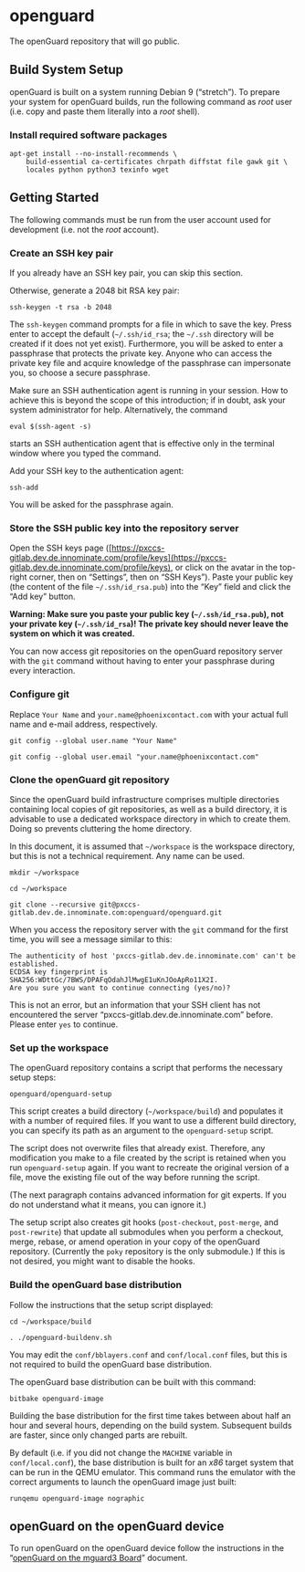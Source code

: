 # openguard

The openGuard repository that will go public.



Build System Setup
------------------

openGuard is built on a system running Debian 9 (“stretch”). To prepare your
system for openGuard builds, run the following command as _root_ user (i.e.
copy and paste them literally into a _root_ shell).

### Install required software packages

``` shell
apt-get install --no-install-recommends \
    build-essential ca-certificates chrpath diffstat file gawk git \
    locales python python3 texinfo wget
```


Getting Started
---------------

The following commands must be run from the user account used for
development (i.e. not the _root_ account).

### Create an SSH key pair

If you already have an SSH key pair, you can skip this section.

Otherwise, generate a 2048 bit RSA key pair:

``` shell
ssh-keygen -t rsa -b 2048
```

The `ssh-keygen` command prompts for a file in which to save the key.
Press enter to accept the default (`~/.ssh/id_rsa`; the `~/.ssh`
directory will be created if it does not yet exist). Furthermore, you
will be asked to enter a passphrase that protects the private key.
Anyone who can access the private key file and acquire knowledge of the
passphrase can impersonate you, so choose a secure passphrase.

Make sure an SSH authentication agent is running in your session. How to
achieve this is beyond the scope of this introduction; if in doubt, ask
your system administrator for help. Alternatively, the command

``` shell
eval $(ssh-agent -s)
```

starts an SSH authentication agent that is effective only in the
terminal window where you typed the command.

Add your SSH key to the authentication agent:

``` shell
ssh-add
```

You will be asked for the passphrase again.

### Store the SSH public key into the repository server

Open the SSH keys page
([https://pxccs-gitlab.dev.de.innominate.com/profile/keys](https://pxccs-gitlab.dev.de.innominate.com/profile/keys),
or click on the avatar in the top-right corner, then on “Settings”, then
on “SSH Keys”). Paste your public key (the content of the file
`~/.ssh/id_rsa.pub`) into the “Key” field and click the “Add key”
button.

**Warning: Make sure you paste your public key (`~/.ssh/id_rsa.pub`),
not your private key (`~/.ssh/id_rsa`)! The private key should never
leave the system on which it was created.**

You can now access git repositories on the openGuard repository server with
the `git` command without having to enter your passphrase during every
interaction.

### Configure git

Replace `Your Name` and `your.name@phoenixcontact.com` with your actual
full name and e-mail address, respectively.

``` shell
git config --global user.name "Your Name"

git config --global user.email "your.name@phoenixcontact.com"
```

### Clone the openGuard git repository

Since the openGuard build infrastructure comprises multiple directories
containing local copies of git repositories, as well as a build
directory, it is advisable to use a dedicated workspace directory in
which to create them. Doing so prevents cluttering the home directory.

In this document, it is assumed that `~/workspace` is the workspace
directory, but this is not a technical requirement. Any name can be
used.

``` shell
mkdir ~/workspace

cd ~/workspace

git clone --recursive git@pxccs-gitlab.dev.de.innominate.com:openguard/openguard.git
```

When you access the repository server with the `git` command for the
first time, you will see a message similar to this:

```
The authenticity of host 'pxccs-gitlab.dev.de.innominate.com' can't be established.
ECDSA key fingerprint is SHA256:WDttGc/7BWS/DPAFqOdahJlMwgE1uKnJOoApRo11X2I.
Are you sure you want to continue connecting (yes/no)?
```

This is not an error, but an information that your SSH client has not
encountered the server “pxccs-gitlab.dev.de.innominate.com” before. Please enter
`yes` to continue.

### Set up the workspace

The openGuard repository contains a script that performs the necessary setup
steps:

``` shell
openguard/openguard-setup
```

This script creates a build directory (`~/workspace/build`) and
populates it with a number of required files. If you want to use a
different build directory, you can specify its path as an argument to
the `openguard-setup` script.

The script does not overwrite files that already exist. Therefore, any
modification you make to a file created by the script is retained when
you run `openguard-setup` again. If you want to recreate the original version
of a file, move the existing file out of the way before running the
script.

(The next paragraph contains advanced information for git experts. If
you do not understand what it means, you can ignore it.)

The setup script also creates git hooks (`post-checkout`, `post-merge`,
and `post-rewrite`) that update all submodules when you perform a
checkout, merge, rebase, or amend operation in your copy of the openGuard
repository. (Currently the `poky` repository is the only submodule.) If
this is not desired, you might want to disable the hooks.

### Build the openGuard base distribution

Follow the instructions that the setup script displayed:

``` shell
cd ~/workspace/build

. ./openguard-buildenv.sh
```

You may edit the `conf/bblayers.conf` and `conf/local.conf` files, but
this is not required to build the openGuard base distribution.

The openGuard base distribution can be built with this command:

``` shell
bitbake openguard-image
```

Building the base distribution for the first time takes between about
half an hour and several hours, depending on the build system.
Subsequent builds are faster, since only changed parts are rebuilt.

By default (i.e. if you did not change the `MACHINE` variable in
`conf/local.conf`), the base distribution is built for an _x86_ target
system that can be run in the QEMU emulator. This command runs the
emulator with the correct arguments to launch the openGuard image just built:

``` shell
runqemu openguard-image nographic
```


openGuard on the openGuard device
-----------------------------

To run openGuard on the openGuard device follow the instructions in the “[openGuard on the mguard3 Board](doc/Hardware/mguard3.md)”
document.
